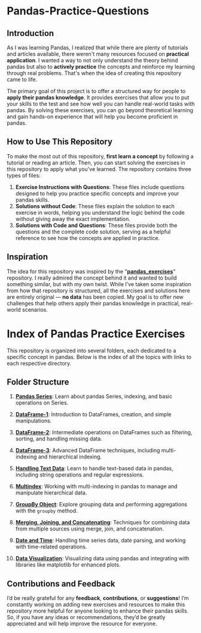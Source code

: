 # Pandas-Practice-Questions

## Introduction
As I was learning Pandas, I realized that while there are plenty of tutorials and articles available, there weren't many resources focused on **practical application**. I wanted a way to not only understand the theory behind pandas but also to **actively practice** the concepts and reinforce my learning through real problems. That's when the idea of creating this repository came to life.

The primary goal of this project is to offer a structured way for people to **apply their pandas knowledge**. It provides exercises that allow you to put your skills to the test and see how well you can handle real-world tasks with pandas. By solving these exercises, you can go beyond theoretical learning and gain hands-on experience that will help you become proficient in pandas.

## How to Use This Repository

To make the most out of this repository, **first learn a concept** by following a tutorial or reading an article. Then, you can start solving the exercises in this repository to apply what you've learned. The repository contains three types of files:

1. **Exercise Instructions with Questions**: These files include questions designed to help you practice specific concepts and improve your pandas skills.
2. **Solutions without Code**: These files explain the solution to each exercise in words, helping you understand the logic behind the code without giving away the exact implementation.
3. **Solutions with Code and Questions**: These files provide both the questions and the complete code solution, serving as a helpful reference to see how the concepts are applied in practice.

## Inspiration

The idea for this repository was inspired by the "**[pandas_exercises](https://github.com/guipsamora/pandas_exercises)**" repository. I really admired the concept behind it and wanted to build something similar, but with my own twist. While I’ve taken some inspiration from how that repository is structured, all the exercises and solutions here are entirely original — **no data** has been copied. My goal is to offer new challenges that help others apply their pandas knowledge in practical, real-world scenarios.

# Index of Pandas Practice Exercises

This repository is organized into several folders, each dedicated to a specific concept in pandas. Below is the index of all the topics with links to each respective directory.

## Folder Structure

1. **[Pandas Series](./01.%20Pandas%20Series)**: Learn about pandas Series, indexing, and basic operations on Series.

2. **[DataFrame-1](./02.%20DataFrame-1)**: Introduction to DataFrames, creation, and simple manipulations.

3. **[DataFrame-2](./03.%20DataFrame-2)**: Intermediate operations on DataFrames such as filtering, sorting, and handling missing data.

4. **[DataFrame-3](./04.%20DataFrame-3)**: Advanced DataFrame techniques, including multi-indexing and hierarchical indexing.

5. **[Handling Text Data](./05.%20Handling%20Text%20Data)**: Learn to handle text-based data in pandas, including string operations and regular expressions.

6. **[Multindex](./06.%20MultIndex)**: Working with multi-indexing in pandas to manage and manipulate hierarchical data.

7. **[GroupBy Object](./07.%20GroupBy%20Object)**: Explore grouping data and performing aggregations with the `groupby` method.

8. **[Merging, Joining, and Concatenating](./08.%20Merging%20Joining%20and%20Concatenating)**: Techniques for combining data from multiple sources using merge, join, and concatenation.

9. **[Date and Time](./09.%20Date%20and%20Time)**: Handling time series data, date parsing, and working with time-related operations.

10. **[Data Visualization](./10.%20Data%20Visualization)**: Visualizing data using pandas and integrating with libraries like matplotlib for enhanced plots.

## Contributions and Feedback

I’d be really grateful for any **feedback**, **contributions**, or **suggestions**! I’m constantly working on adding new exercises and resources to make this repository more helpful for anyone looking to enhance their pandas skills. So, if you have any ideas or recommendations, they’d be greatly appreciated and will help improve the resource for everyone.
